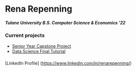 # Rena Repenning

##### Tulane University B.S. Computer Science & Economics '22


### Current projects
* [Senior Year Capstone Project](https://www.renarepenning.com/VideoGameRecommender/)
* [Data Science Final Tutorial](https://www.renarepenning.com/weplaynoladata/)

###
[LinkedIn Profile] (https://www.linkedin.com/in/renarepenning/)
